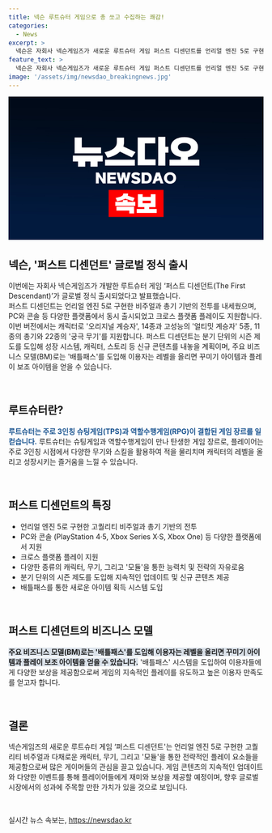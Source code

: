 ```yaml
---
title: 넥슨 루트슈터 게임으로 총 쏘고 수집하는 쾌감!
categories:
  - News
excerpt: >
  넥슨은 자회사 넥슨게임즈가 새로운 루트슈터 게임 퍼스트 디센던트를 언리얼 엔진 5로 구현한 비주얼과 총기 기반의 전투로 글로벌 정식 출시했다. 이 게임은 PC와 콘솔에서 동시 출시되었으며, 크로스 플랫폼 플레이를 지원한다. 특히, 560종의 모듈을 이용해 무기와 스킬을 자유롭게 결합하여 전략을 구상할 수 있어 RPG의 매력을 극대화했다. 또한, 배틀패스를 통해 레벨을 올리면 꾸미기 아이템과 플레이 보조 아이템을 얻을 수 있어 유저들에 대한 혜택을 제공하고 있다.
feature_text: >
  넥슨은 자회사 넥슨게임즈가 새로운 루트슈터 게임 퍼스트 디센던트를 언리얼 엔진 5로 구현한 비주얼과 총기 기반의 전투로 글로벌 정식 출시했다. 이 게임은 PC와 콘솔에서 동시 출시되었으며, 크로스 플랫폼 플레이를 지원한다. 특히, 560종의 모듈을 이용해 무기와 스킬을 자유롭게 결합하여 전략을 구상할 수 있어 RPG의 매력을 극대화했다. 또한, 배틀패스를 통해 레벨을 올리면 꾸미기 아이템과 플레이 보조 아이템을 얻을 수 있어 유저들에 대한 혜택을 제공하고 있다.
image: '/assets/img/newsdao_breakingnews.jpg'
---
```


<p><img src="/assets/img/newsdao_breakingnews.jpg" alt="bookingtag 속보" /></p>

<h2 data-ke-size="size26">넥슨, '퍼스트 디센던트' 글로벌 정식 출시</h2>

<p>이번에는 자회사 넥슨게임즈가 개발한 루트슈터 게임 ‘퍼스트 디센던트(The First Descendant)’가 글로벌 정식 출시되었다고 발표했습니다. <br>
퍼스트 디센던트는 언리얼 엔진 5로 구현한 비주얼과 총기 기반의 전투를 내세웠으며, PC와 콘솔 등 다양한 플랫폼에서 동시 출시되었고 크로스 플랫폼 플레이도 지원합니다. 이번 버전에서는 캐릭터로 '오리지널 계승자', 14종과 고성능의 '얼티밋 계승자' 5종, 11종의 총기와 22종의 '궁극 무기'를 지원합니다. 퍼스트 디센던트는 분기 단위의 시즌 제도를 도입해 성장 시스템, 캐릭터, 스토리 등 신규 콘텐츠를 내놓을 계획이며, 주요 비즈니스 모델(BM)로는 '배틀패스'를 도입해 이용자는 레벨을 올리면 꾸미기 아이템과 플레이 보조 아이템을 얻을 수 있습니다.</p>

<p data-ke-size="size16">&nbsp;</p>

<h2 data-ke-size="size26">루트슈터란?</h2>

<p><b><span style="color: #1a5490;">루트슈터는 주로 3인칭 슈팅게임(TPS)과 역할수행게임(RPG)이 결합된 게임 장르를 일컫습니다.</span></b>
루트슈터는 슈팅게임과 역할수행게임이 만나 탄생한 게임 장르로, 플레이어는 주로 3인칭 시점에서 다양한 무기와 스킬을 활용하여 적을 물리치며 캐릭터의 레벨을 올리고 성장시키는 즐거움을 느낄 수 있습니다.</p>

<p data-ke-size="size16">&nbsp;</p>

<h2 data-ke-size="size26">퍼스트 디센던트의 특징</h2>

<ul>
<li>언리얼 엔진 5로 구현한 고퀄리티 비주얼과 총기 기반의 전투</li>
<li>PC와 콘솔 (PlayStation 4·5, Xbox Series X·S, Xbox One) 등 다양한 플랫폼에서 지원</li>
<li> 크로스 플랫폼 플레이 지원</li>
<li> 다양한 종류의 캐릭터, 무기, 그리고 '모듈'을 통한 능력치 및 전략의 자유로움</li>
<li>분기 단위의 시즌 제도를 도입해 지속적인 업데이트 및 신규 콘텐츠 제공</li>
<li>배틀패스를 통한 새로운 아이템 획득 시스템 도입</li>
</ul>

<p data-ke-size="size16">&nbsp;</p>

<h2 data-ke-size="size26">퍼스트 디센던트의 비즈니스 모델</h2>

<p><b><span style="background-color: #21538527;">주요 비즈니스 모델(BM)로는 '배틀패스'를 도입해 이용자는 레벨을 올리면 꾸미기 아이템과 플레이 보조 아이템을 얻을 수 있습니다.</span></b>
'배틀패스' 시스템을 도입하여 이용자들에게 다양한 보상을 제공함으로써 게임의 지속적인 플레이를 유도하고 높은 이용자 만족도를 얻고자 합니다.</p>

<p data-ke-size="size16">&nbsp;</p>

<h2 data-ke-size="size26">결론</h2>

<p>넥슨게임즈의 새로운 루트슈터 게임 ‘퍼스트 디센던트'는 언리얼 엔진 5로 구현한 고퀄리티 비주얼과 다채로운 캐릭터, 무기, 그리고 '모듈'을 통한 전략적인 플레이 요소들을 제공함으로써 많은 게이머들의 관심을 끌고 있습니다. 게임 콘텐츠의 지속적인 업데이트와 다양한 이벤트를 통해 플레이어들에게 재미와 보상을 제공할 예정이며, 향후 글로벌 시장에서의 성과에 주목할 만한 가치가 있을 것으로 보입니다.</p>

<p data-ke-size="size16">&nbsp;</p>
실시간 뉴스 속보는, <a href="https://newsdao.kr" rel="dofollow">https://newsdao.kr</a>


